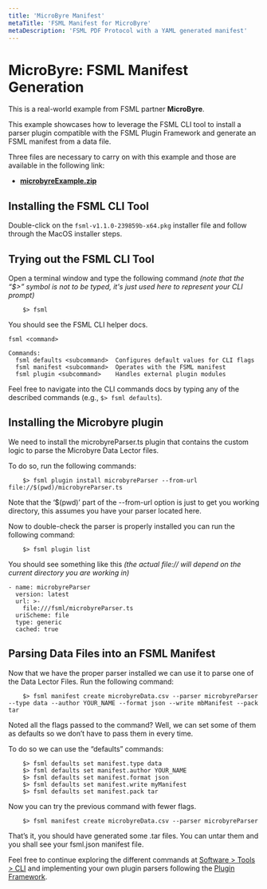 ```yaml
---
title: 'MicroByre Manifest'
metaTitle: 'FSML Manifest for MicroByre'
metaDescription: 'FSML PDF Protocol with a YAML generated manifest'
---
```


# MicroByre: FSML Manifest Generation

This is a real-world example from FSML partner **MicroByre**.

This example showcases how to leverage the FSML CLI tool to install a parser plugin compatible with the FSML Plugin Framework and generate an FSML manifest from a data file.

Three files are necessary to carry on with this example and those are available in the following link:

- [**microbyreExample.zip**](https://raw.githubusercontent.com/TeselaGen/fsml.org/main/website/static/microbyreExample-01.zip)

## Installing the FSML CLI Tool

Double-click on the `fsml-v1.1.0-239859b-x64.pkg` installer file and follow through the MacOS installer steps.

## Trying out the FSML CLI Tool

Open a terminal window and type the following command _(note that the “$>” symbol is not to be typed, it's just used here to represent your CLI prompt)_

```
    $> fsml
```

You should see the FSML CLI helper docs.

```
fsml <command>

Commands:
  fsml defaults <subcommand>  Configures default values for CLI flags
  fsml manifest <subcommand>  Operates with the FSML manifest
  fsml plugin <subcommand>    Handles external plugin modules
```

Feel free to navigate into the CLI commands docs by typing any of the described commands (e.g., `$> fsml defaults`).

## Installing the Microbyre plugin

We need to install the microbyreParser.ts plugin that contains the custom logic to parse the Microbyre Data Lector files.

To do so, run the following commands:

```
    $> fsml plugin install microbyreParser --from-url file://$(pwd)/microbyreParser.ts
```

Note that the ‘$(pwd)’ part of the --from-url option is just to get you working directory, this assumes you have your parser located here.

Now to double-check the parser is properly installed you can run the following command:

```
    $> fsml plugin list
```

You should see something like this _(the actual file:// will depend on the current directory you are working in)_

```
- name: microbyreParser
  version: latest
  url: >-
    file:///fsml/microbyreParser.ts
  uriScheme: file
  type: generic
  cached: true
```

## Parsing Data Files into an FSML Manifest

Now that we have the proper parser installed we can use it to parse one of the Data Lector Files. Run the following command:

```
    $> fsml manifest create microbyreData.csv --parser microbyreParser --type data --author YOUR_NAME --format json --write mbManifest --pack tar
```

Noted all the flags passed to the command? Well, we can set some of them as defaults so we don’t have to pass them in every time.

To do so we can use the “defaults” commands:

```
	$> fsml defaults set manifest.type data
	$> fsml defaults set manifest.author YOUR_NAME
	$> fsml defaults set manifest.format json
	$> fsml defaults set manifest.write myManifest
	$> fsml defaults set manifest.pack tar
```

Now you can try the previous command with fewer flags.

```
    $> fsml manifest create microbyreData.csv --parser microbyreParser
```

That’s it, you should have generated some .tar files. You can untar them and you shall see your fsml.json manifest file.

Feel free to continue exploring the different commands at [Software > Tools > CLI](../software/tools/cli.md) and implementing your own plugin parsers following the [Plugin Framework](../software/plugins/index.md).
